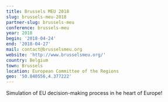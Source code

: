 ```yaml
---
title: Brussels MEU 2018
slug: brussels-meu-2018
partner-slug: brussels-meu
conference: brussels-meu
year: 2018
begin: '2018-04-24'
end: '2018-04-27'
mail: contact@brusselsmeu.org
website: 'http://www.brusselsmeu.org/'
country: Belgium
town: Brussels
location: European Committee of the Regions
geo: '50.840556,4.377222'
---
```

Simulation of EU decision-making process in he heart of Europe!

